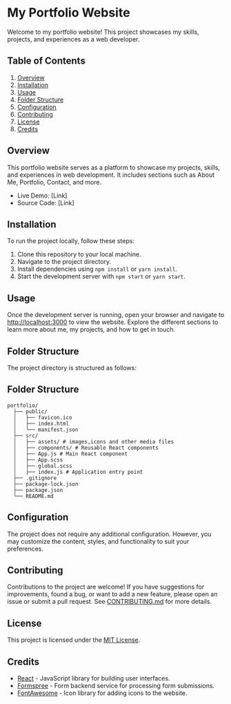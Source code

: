 # My Portfolio Website

Welcome to my portfolio website! This project showcases my skills, projects, and experiences as a web developer.

## Table of Contents
1. [Overview](#overview)
2. [Installation](#installation)
3. [Usage](#usage)
4. [Folder Structure](#folder-structure)
5. [Configuration](#configuration)
6. [Contributing](#contributing)
7. [License](#license)
8. [Credits](#credits)

## Overview
This portfolio website serves as a platform to showcase my projects, skills, and experiences in web development. It includes sections such as About Me, Portfolio, Contact, and more.

- Live Demo: [Link]
- Source Code: [Link]

## Installation
To run the project locally, follow these steps:
1. Clone this repository to your local machine.
2. Navigate to the project directory.
3. Install dependencies using `npm install` or `yarn install`.
4. Start the development server with `npm start` or `yarn start`.

## Usage
Once the development server is running, open your browser and navigate to [http://localhost:3000](http://localhost:3000) to view the website. Explore the different sections to learn more about me, my projects, and how to get in touch.

## Folder Structure
The project directory is structured as follows:

## Folder Structure

```
portfolio/
  ├── public/
  │   ├── favicon.ico
  │   ├── index.html
  │   └── manifest.json
  ├── src/
  │   ├── assets/ # images,icons and other media files
  │   ├── components/ # Reusable React components
  │   ├── App.js # Main React component
  │   ├── App.scss
  │   ├── global.scss
  │   ├── index.js # Application entry point
  ├── .gitignore
  ├── package-lock.json
  ├── package.json
  └── README.md
```

## Configuration
The project does not require any additional configuration. However, you may customize the content, styles, and functionality to suit your preferences.

## Contributing
Contributions to the project are welcome! If you have suggestions for improvements, found a bug, or want to add a new feature, please open an issue or submit a pull request. See [CONTRIBUTING.md](CONTRIBUTING.md) for more details.

## License
This project is licensed under the [MIT License](LICENSE).

## Credits
- [React](https://reactjs.org/) - JavaScript library for building user interfaces.
- [Formspree](https://formspree.io/) - Form backend service for processing form submissions.
- [FontAwesome](https://fontawesome.com/) - Icon library for adding icons to the website.
